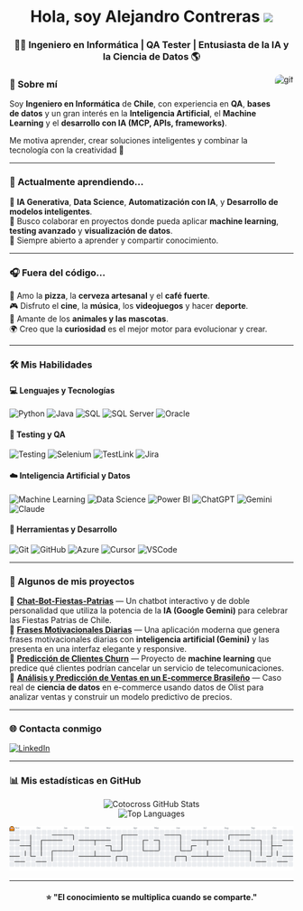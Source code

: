 <h1 align="center">Hola, soy Alejandro Contreras <img src="https://media.giphy.com/media/hvRJCLFzcasrR4ia7z/giphy.gif" width="35"></h1>
<h3 align="center">👨‍💻 Ingeniero en Informática | QA Tester | Entusiasta de la IA y la Ciencia de Datos 🌎</h3>

<img align="right" alt="gif" height="200" style="border-radius:10px;" src="https://media2.giphy.com/media/v1.Y2lkPTc5MGI3NjExd3c5bTF6NWo1emYwYjRrdG92dDhkdjc2d3VvbnkwYXRhZms1a2RlMiZlcD12MV9pbnRlcm5hbF9naWZfYnlfaWQmY3Q9cw/WUlplcMpOCEmTGBtBW/giphy.gif">

### 🧠 Sobre mí   

Soy **Ingeniero en Informática** de **Chile**, con experiencia en **QA**, **bases de datos** y un gran interés en la **Inteligencia Artificial**, el **Machine Learning** y el **desarrollo con IA (MCP, APIs, frameworks)**.  

Me motiva aprender, crear soluciones inteligentes y combinar la tecnología con la creatividad 🤖  

---

### 🚀 Actualmente aprendiendo...  

🌱 **IA Generativa**, **Data Science**, **Automatización con IA**, y **Desarrollo de modelos inteligentes**.  
🎯 Busco colaborar en proyectos donde pueda aplicar **machine learning**, **testing avanzado** y **visualización de datos**.  
💬 Siempre abierto a aprender y compartir conocimiento.  

---

### 🎧 Fuera del código...  

🍕 Amo la **pizza**, la **cerveza artesanal** y el **café fuerte**.  
🎮 Disfruto el **cine**, la **música**, los **videojuegos** y hacer **deporte**.  
🐶 Amante de los **animales y las mascotas**.  
🌍 Creo que la **curiosidad** es el mejor motor para evolucionar y crear.  

---

### 🛠️ Mis Habilidades  

#### 💻 Lenguajes y Tecnologías  
![Python](https://img.shields.io/badge/Python-3776AB?style=for-the-badge&logo=python&logoColor=white)
![Java](https://img.shields.io/badge/Java-007396?style=for-the-badge&logo=openjdk&logoColor=white)
![SQL](https://img.shields.io/badge/SQL-336791?style=for-the-badge&logo=postgresql&logoColor=white)
![SQL Server](https://img.shields.io/badge/SQL%20Server-CC2927?style=for-the-badge&logo=microsoftsqlserver&logoColor=white)
![Oracle](https://img.shields.io/badge/Oracle-F80000?style=for-the-badge&logo=oracle&logoColor=white)

#### 🧪 Testing y QA  
![Testing](https://img.shields.io/badge/Testing-00A98F?style=for-the-badge&logo=testcafe&logoColor=white)
![Selenium](https://img.shields.io/badge/Selenium-43B02A?style=for-the-badge&logo=selenium&logoColor=white)
![TestLink](https://img.shields.io/badge/TestLink-FFD43B?style=for-the-badge)
![Jira](https://img.shields.io/badge/Jira-0052CC?style=for-the-badge&logo=jira&logoColor=white)

#### ☁️ Inteligencia Artificial y Datos  
![Machine Learning](https://img.shields.io/badge/Machine%20Learning-102230?style=for-the-badge&logo=tensorflow&logoColor=white)
![Data Science](https://img.shields.io/badge/Data%20Science-FF6F00?style=for-the-badge&logo=python&logoColor=white)
![Power BI](https://img.shields.io/badge/Power%20BI-F2C811?style=for-the-badge&logo=powerbi&logoColor=black)
![ChatGPT](https://img.shields.io/badge/ChatGPT-412991?style=for-the-badge&logo=openai&logoColor=white)
![Gemini](https://img.shields.io/badge/Gemini-4285F4?style=for-the-badge&logo=google&logoColor=white)
![Claude](https://img.shields.io/badge/Claude-FFC107?style=for-the-badge&logo=anthropic&logoColor=black)

#### 🔧 Herramientas y Desarrollo  
![Git](https://img.shields.io/badge/Git-F05032?style=for-the-badge&logo=git&logoColor=white)
![GitHub](https://img.shields.io/badge/GitHub-181717?style=for-the-badge&logo=github&logoColor=white)
![Azure](https://img.shields.io/badge/Azure-0078D4?style=for-the-badge&logo=microsoftazure&logoColor=white)
![Cursor](https://img.shields.io/badge/Cursor_AI-9146FF?style=for-the-badge&logo=cursor&logoColor=white)
![VSCode](https://img.shields.io/badge/VSCode-007ACC?style=for-the-badge&logo=visualstudiocode&logoColor=white)

---

### 🌟 Algunos de mis proyectos  

🔹 [**Chat-Bot-Fiestas-Patrias**](https://github.com/Cotocross/Chat-Bot-Fiestas-Patrias) — Un chatbot interactivo y de doble personalidad que utiliza la potencia de la **IA (Google Gemini)** para celebrar las Fiestas Patrias de Chile.  
🔹 [**Frases Motivacionales Diarias**](https://github.com/Cotocross/Frases-Motivacionales-Diarias) — Una aplicación moderna que genera frases motivacionales diarias con **inteligencia artificial (Gemini)** y las presenta en una interfaz elegante y responsive.  
🔹 [**Predicción de Clientes Churn**](https://github.com/Cotocross/Prediccion-de-Churn) — Proyecto de **machine learning** que predice qué clientes podrían cancelar un servicio de telecomunicaciones.  
🔹 [**Análisis y Predicción de Ventas en un E-commerce Brasileño**](https://github.com/Cotocross/Proyecto-Analisis-de-Ventas-de-un-E-Commerce-Global) — Caso real de **ciencia de datos** en e-commerce usando datos de Olist para analizar ventas y construir un modelo predictivo de precios.

---

### 🌐 Contacta conmigo  

[![LinkedIn](https://img.shields.io/badge/LinkedIn-Alejandro%20Contreras-0077B5?style=for-the-badge&logo=linkedin&logoColor=white)](https://www.linkedin.com/in/alejandro-contreras-olate-131b562b9/)

---


### 📊 Mis estadísticas en GitHub  


<div align="center">

![Cotocross GitHub Stats](https://github-readme-stats.vercel.app/api?username=Cotocross&show_icons=true&theme=tokyonight&hide_border=true)  
![Top Languages](https://github-readme-stats.vercel.app/api/top-langs/?username=Cotocross&layout=compact&theme=tokyonight&hide_border=true)

</div>

<picture>
  <source media="(prefers-color-scheme: dark)" srcset="https://raw.githubusercontent.com/Cotocross/Cotocross/output/pacman-contribution-graph-dark.svg">
  <source media="(prefers-color-scheme: light)" srcset="https://raw.githubusercontent.com/Cotocross/Cotocross/output/pacman-contribution-graph.svg">
  <img alt="pacman contribution graph" src="https://raw.githubusercontent.com/Cotocross/Cotocross/output/pacman-contribution-graph.svg">
</picture>


---


<h4 align="center"> ⭐ "El conocimiento se multiplica cuando se comparte." </h4>
